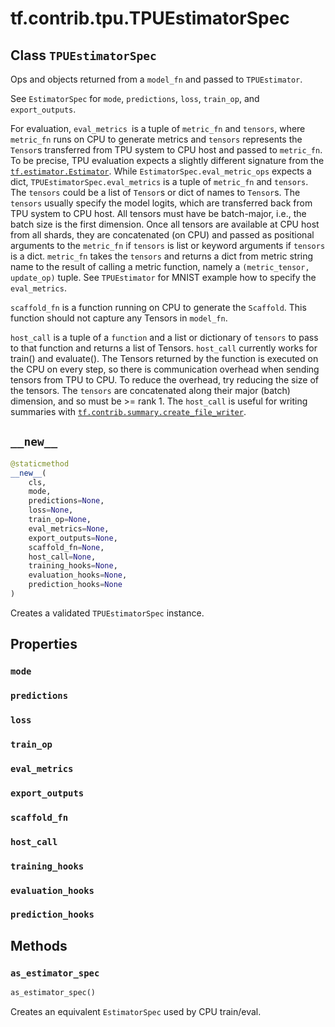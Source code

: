 <div itemscope itemtype="http://developers.google.com/ReferenceObject">
<meta itemprop="name" content="tf.contrib.tpu.TPUEstimatorSpec" />
<meta itemprop="path" content="Stable" />
<meta itemprop="property" content="mode"/>
<meta itemprop="property" content="predictions"/>
<meta itemprop="property" content="loss"/>
<meta itemprop="property" content="train_op"/>
<meta itemprop="property" content="eval_metrics"/>
<meta itemprop="property" content="export_outputs"/>
<meta itemprop="property" content="scaffold_fn"/>
<meta itemprop="property" content="host_call"/>
<meta itemprop="property" content="training_hooks"/>
<meta itemprop="property" content="evaluation_hooks"/>
<meta itemprop="property" content="prediction_hooks"/>
<meta itemprop="property" content="__new__"/>
<meta itemprop="property" content="as_estimator_spec"/>
</div>

# tf.contrib.tpu.TPUEstimatorSpec

## Class `TPUEstimatorSpec`



Ops and objects returned from a `model_fn` and passed to `TPUEstimator`.

See `EstimatorSpec` for `mode`, `predictions`, `loss`, `train_op`, and
`export_outputs`.

For evaluation, `eval_metrics `is a tuple of `metric_fn` and `tensors`, where
`metric_fn` runs on CPU to generate metrics and `tensors` represents the
`Tensor`s transferred from TPU system to CPU host and passed to `metric_fn`.
To be precise, TPU evaluation expects a slightly different signature from the
<a href="../../../tf/estimator/Estimator.md"><code>tf.estimator.Estimator</code></a>. While `EstimatorSpec.eval_metric_ops` expects a
dict, `TPUEstimatorSpec.eval_metrics` is a tuple of `metric_fn` and `tensors`.
The `tensors` could be a list of `Tensor`s or dict of names to `Tensor`s. The
`tensors` usually specify the model logits, which are transferred back from
TPU system to CPU host. All tensors must have be batch-major, i.e., the batch
size is the first dimension. Once all tensors are available at CPU host from
all shards, they are concatenated (on CPU) and passed as positional arguments
to the `metric_fn` if `tensors` is list or keyword arguments if `tensors` is
a dict. `metric_fn` takes the `tensors` and returns a dict from metric string
name to the result of calling a metric function, namely a `(metric_tensor,
update_op)` tuple. See `TPUEstimator` for MNIST example how to specify the
`eval_metrics`.

`scaffold_fn` is a function running on CPU to generate the `Scaffold`. This
function should not capture any Tensors in `model_fn`.

`host_call` is a tuple of a `function` and a list or dictionary of `tensors`
to pass to that function and returns a list of Tensors. `host_call` currently
works for train() and evaluate(). The Tensors returned by the function is
executed on the CPU on every step, so there is communication overhead when
sending tensors from TPU to CPU. To reduce the overhead, try reducing the
size of the tensors. The `tensors` are concatenated along their major (batch)
dimension, and so must be >= rank 1. The `host_call` is useful for writing
summaries with <a href="../../../tf/contrib/summary/create_file_writer.md"><code>tf.contrib.summary.create_file_writer</code></a>.

<h2 id="__new__"><code>__new__</code></h2>

``` python
@staticmethod
__new__(
    cls,
    mode,
    predictions=None,
    loss=None,
    train_op=None,
    eval_metrics=None,
    export_outputs=None,
    scaffold_fn=None,
    host_call=None,
    training_hooks=None,
    evaluation_hooks=None,
    prediction_hooks=None
)
```

Creates a validated `TPUEstimatorSpec` instance.



## Properties

<h3 id="mode"><code>mode</code></h3>



<h3 id="predictions"><code>predictions</code></h3>



<h3 id="loss"><code>loss</code></h3>



<h3 id="train_op"><code>train_op</code></h3>



<h3 id="eval_metrics"><code>eval_metrics</code></h3>



<h3 id="export_outputs"><code>export_outputs</code></h3>



<h3 id="scaffold_fn"><code>scaffold_fn</code></h3>



<h3 id="host_call"><code>host_call</code></h3>



<h3 id="training_hooks"><code>training_hooks</code></h3>



<h3 id="evaluation_hooks"><code>evaluation_hooks</code></h3>



<h3 id="prediction_hooks"><code>prediction_hooks</code></h3>





## Methods

<h3 id="as_estimator_spec"><code>as_estimator_spec</code></h3>

``` python
as_estimator_spec()
```

Creates an equivalent `EstimatorSpec` used by CPU train/eval.



